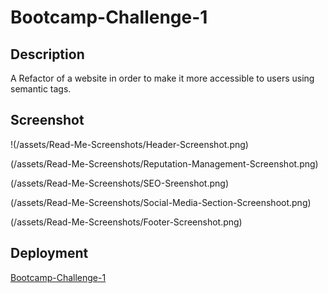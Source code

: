 # Bootcamp-Challenge-1

## Description

A Refactor of a website in order to make it more accessible to users using semantic tags. 

## Screenshot

  !(/assets/Read-Me-Screenshots/Header-Screenshot.png)

  (/assets/Read-Me-Screenshots/Reputation-Management-Screenshot.png)

  (/assets/Read-Me-Screenshots/SEO-Sreenshot.png)
  
  (/assets/Read-Me-Screenshots/Social-Media-Section-Screenshoot.png)

  (/assets/Read-Me-Screenshots/Footer-Screenshot.png)


## Deployment

[Bootcamp-Challenge-1](https://jesk3r.github.io/bootcamp-chalange-1/)

